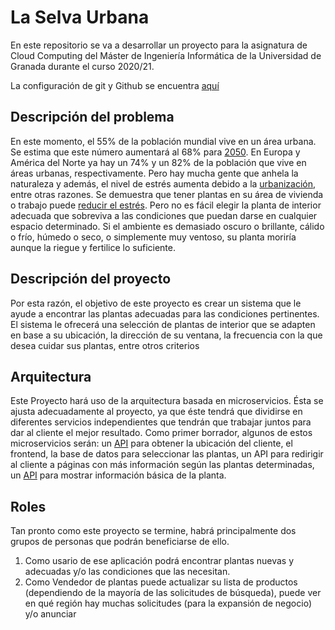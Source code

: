 # La Selva Urbana
En este repositorio se va a desarrollar un proyecto para la asignatura de Cloud Computing del Máster de Ingeniería Informática de la Universidad de Granada durante el curso 2020/21.

La configuración de git y Github se encuentra [aquí](setup_documentation/prep_repo.md)

## Descripción del problema
En este momento, el 55% de la población mundial vive en un área urbana. Se estima que este número aumentará al 68% para [2050](https://www.un.org/development/desa/en/news/population/2018-revision-of-world-urbanization-prospects.html). En Europa y América del Norte ya hay un 74% y un 82% de la población que vive en áreas urbanas, respectivamente.
Pero hay mucha gente que anhela la naturaleza y además, el nivel de estrés aumenta debido a la [urbanización](https://www.researchgate.net/publication/299078166_Impacts_of_urbanization_process_on_mental_health), entre otras razones. Se demuestra que tener plantas en su área de vivienda o trabajo puede [reducir el estrés](https://psychcentral.com/news/2020/01/06/plants-shown-to-reduce-stress-at-work/153075.html).
Pero no es fácil elegir la planta de interior adecuada que sobreviva a las condiciones que puedan darse en  cualquier espacio determinado. Si el ambiente es demasiado oscuro o brillante, cálido o frío, húmedo o seco, o simplemente muy ventoso, su planta moriría aunque la riegue y fertilice lo suficiente.

## Descripción del proyecto
Por esta razón, el objetivo de este proyecto es crear un sistema que le ayude a encontrar las plantas adecuadas para las condiciones pertinentes. El sistema le ofrecerá una selección de plantas de interior que se adapten en base a su ubicación, la dirección de su ventana, la frecuencia con la que desea cuidar sus plantas, entre otros criterios


## Arquitectura
Este Proyecto hará uso de la arquitectura basada en microservicios. Ésta se ajusta adecuadamente al proyecto, ya que éste tendrá que dividirse en diferentes servicios independientes que tendrán que trabajar juntos para dar al cliente el mejor resultado. 
Como primer borrador, algunos de estos microservicios serán: un [API](https://ip-api.com/) para obtener la ubicación del cliente, el frontend, la base de datos para seleccionar las plantas, un API para redirigir al cliente a páginas con más información según las plantas determinadas, un [API](https://pypi.org/project/Wikipedia-API/) para mostrar información básica de la planta. 

## Roles
Tan pronto como este proyecto se termine, habrá principalmente dos grupos de personas que podrán beneficiarse de ello. 
1. Como usario de ese aplicación podrá encontrar plantas nuevas y adecuadas y/o las condiciones que las necesitan.
2. Como Vendedor de plantas puede actualizar su lista de productos (dependiendo de la mayoría de las solicitudes de búsqueda), puede ver en qué región hay muchas solicitudes (para la expansión de negocio) y/o anunciar


